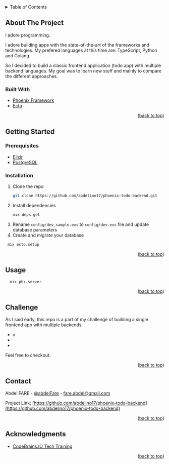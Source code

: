 <div id="top"></div>

<!-- TABLE OF CONTENTS -->
<details>
  <summary>Table of Contents</summary>
  <ol>
    <li>
      <a href="#about-the-project">About The Challenge</a>
      <ul>
        <li><a href="#built-with">Built With</a></li>
      </ul>
    </li>
    <li>
      <a href="#getting-started">Getting Started</a>
      <ul>
        <li><a href="#prerequisites">Prerequisites</a></li>
        <li><a href="#installation">Installation</a></li>
      </ul>
    </li>
    <li><a href="#usage">Usage</a></li>
    <li><a href="#challenge">Challenge</a></li>
    <li><a href="#contact">Contact</a></li>
    <li><a href="#acknowledgments">Acknowledgments</a></li>
  </ol>
</details>


<!-- ABOUT THE PROJECT -->
## About The Project

I adore programming. 

I adore building apps with the state-of-the-art of the frameworks and technologies. My prefered languages at this time are: TypeScript, Python and Golang. 

So I decided to build a classic frontend application (todo app) with multiple backend languages. My goal was to learn new stuff and mainly to compare the different approaches.


### Built With
* [Phoenix Framework](https://www.phoenixframework.org/)
* [Ecto](https://hexdocs.pm/ecto/Ecto.html)

<p align="right">(<a href="#top">back to top</a>)</p>



<!-- GETTING STARTED -->
## Getting Started

### Prerequisites

* [Elixir](https://elixir-lang.org/install.html)
* [PostgreSQL](https://www.postgresql.org/)



### Installation


1. Clone the repo
   ```sh
   git clone https://github.com/abdelino17/phoenix-todo-backend.git
   ```
2. Install dependencies
   ```sh
   mix deps.get
   ```
3. Rename `config/dev_sample.exs` to `config/dev.exs` file and update database parameters
4. Create and migrate your database
  ```sh
   mix ecto.setup
  ```

<p align="right">(<a href="#top">back to top</a>)</p>


<!-- USAGE EXAMPLES -->
## Usage


```sh
  mix phx.server 
```

<p align="right">(<a href="#top">back to top</a>)</p>



<!-- Challenge -->
## Challenge
As I said early, this repo is a part of my challenge of building a single frontend app with multiple backends.
- x
- 
- 


Feel free to checkout.

<p align="right">(<a href="#top">back to top</a>)</p>


<!-- CONTACT -->
## Contact

Abdel FARE - [@abdelFare](https://twitter.com/abdelFare) - fare.abdel@gmail.com

Project Link: [https://github.com/abdelino17/phoenix-todo-backend](https://github.com/abdelino17/phoenix-todo-backend)

<p align="right">(<a href="#top">back to top</a>)</p>



<!-- ACKNOWLEDGMENTS -->
## Acknowledgments

* [CodeBrains.IO Tech Training](https://www.udemy.com/user/james-coonce/)

<p align="right">(<a href="#top">back to top</a>)</p>